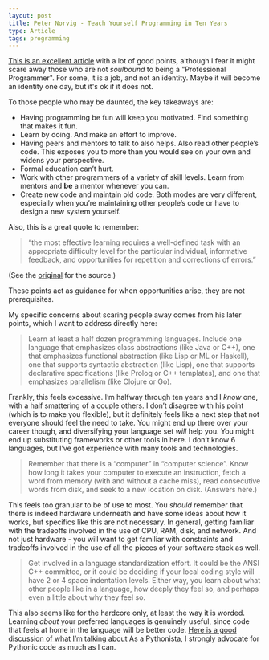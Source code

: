 ```yaml
---
layout: post
title: Peter Norvig - Teach Yourself Programming in Ten Years
type: Article
tags: programming
---
```


[This is an excellent article](https://norvig.com/21-days.html) with a lot of good points, although I fear it might scare away those who are not *soulbound* to being a "Professional Programmer". For some, it is a job, and not an identity. Maybe it will become an identity one day, but it's ok if it does not.

To those people who may be daunted, the key takeaways are:
* Having programming be fun will keep you motivated. Find something that makes it fun.
* Learn by doing. And make an effort to improve.
* Having peers and mentors to talk to also helps. Also read other people’s code. This exposes you to more than you would see on your own and widens your perspective.
* Formal education can’t hurt.
* Work with other programmers of a variety of skill levels. Learn from mentors and **be** a mentor whenever you can.
* Create new code and maintain old code. Both modes are very different, especially when you’re maintaining other people’s code or have to design a new system yourself.

Also, this is a great quote to remember:
> “the most effective learning requires a well-defined task with an appropriate difficulty level for the particular individual, informative feedback, and opportunities for repetition and corrections of errors.”

(See the [original](https://norvig.com/21-days.html) for the source.)

These points act as guidance for when opportunities arise, they are not prerequisites.

My specific concerns about scaring people away comes from his later points, which I want to address directly here:

> Learn at least a half dozen programming languages. Include one language that emphasizes class abstractions (like Java or C++), one that emphasizes functional abstraction (like Lisp or ML or Haskell), one that supports syntactic abstraction (like Lisp), one that supports declarative specifications (like Prolog or C++ templates), and one that emphasizes parallelism (like Clojure or Go).

Frankly, this feels excessive. I’m halfway through ten years and I *know* one, with a half smattering of a couple others. I don’t disagree with his point (which is to make you flexible), but it definitely feels like a next step that not everyone should feel the need to take. You might end up there over your career though, and diversifying your language set *will* help you. You might end up substituting frameworks or other tools in here. I don’t know 6 languages, but I’ve got experience with many tools and technologies.

> Remember that there is a “computer” in “computer science”. Know how long it takes your computer to execute an instruction, fetch a word from memory (with and without a cache miss), read consecutive words from disk, and seek to a new location on disk. (Answers here.)

This feels too granular to be of use to most. You *should* remember that there is indeed hardware underneath and have some ideas about how it works, but specifics like this are not necessary. In general, getting familiar with the tradeoffs involved in the use of CPU, RAM, disk, and network. And not just hardware - you will want to get familiar with constraints and tradeoffs involved in the use of all the pieces of your software stack as well.

> Get involved in a language standardization effort. It could be the ANSI C++ committee, or it could be deciding if your local coding style will have 2 or 4 space indentation levels. Either way, you learn about what other people like in a language, how deeply they feel so, and perhaps even a little about why they feel so.

This also seems like for the hardcore only, at least the way it is worded. Learning *about* your preferred languages is genuinely useful, since code that feels at home in the language will be better code. [Here is a good discussion of what I’m talking about](https://codeblog.jonskeet.uk/2008/04/23/programming-quot-in-quot-a-language-vs-programming-quot-into-quot-a-language/) As a Pythonista, I strongly advocate for Pythonic code as much as I can.

